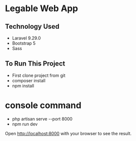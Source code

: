# Legable Web App

## Technology Used

- Laravel 9.29.0
- Bootstrap 5
- Sass

## To Run This Project

- First clone project from git
- composer install
- npm install

# console command

- php artisan serve --port 8000
- npm run dev


Open [http://localhost:8000](http://localhost:8000) with your browser to see the result.


